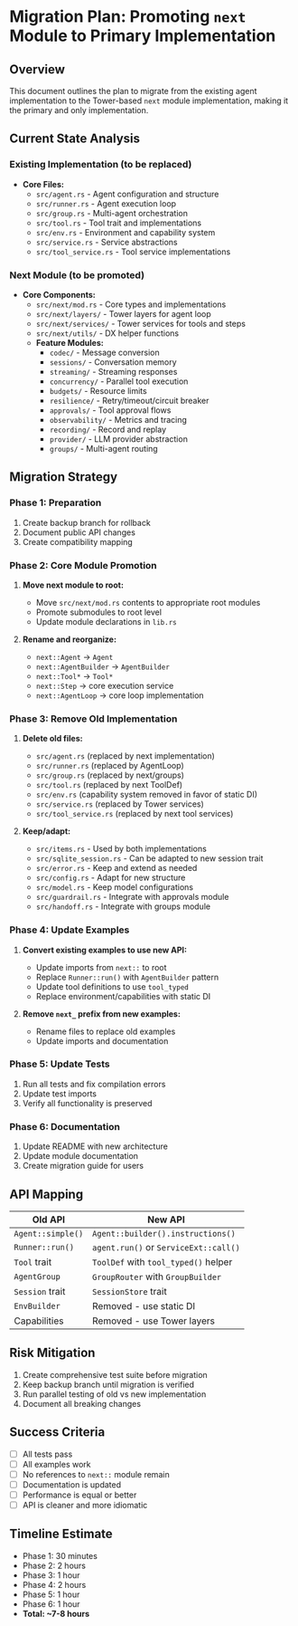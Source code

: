 # Migration Plan: Promoting `next` Module to Primary Implementation

## Overview
This document outlines the plan to migrate from the existing agent implementation to the Tower-based `next` module implementation, making it the primary and only implementation.

## Current State Analysis

### Existing Implementation (to be replaced)
- **Core Files:**
  - `src/agent.rs` - Agent configuration and structure
  - `src/runner.rs` - Agent execution loop
  - `src/group.rs` - Multi-agent orchestration
  - `src/tool.rs` - Tool trait and implementations
  - `src/env.rs` - Environment and capability system
  - `src/service.rs` - Service abstractions
  - `src/tool_service.rs` - Tool service implementations

### Next Module (to be promoted)
- **Core Components:**
  - `src/next/mod.rs` - Core types and implementations
  - `src/next/layers/` - Tower layers for agent loop
  - `src/next/services/` - Tower services for tools and steps
  - `src/next/utils/` - DX helper functions
  - **Feature Modules:**
    - `codec/` - Message conversion
    - `sessions/` - Conversation memory
    - `streaming/` - Streaming responses
    - `concurrency/` - Parallel tool execution
    - `budgets/` - Resource limits
    - `resilience/` - Retry/timeout/circuit breaker
    - `approvals/` - Tool approval flows
    - `observability/` - Metrics and tracing
    - `recording/` - Record and replay
    - `provider/` - LLM provider abstraction
    - `groups/` - Multi-agent routing

## Migration Strategy

### Phase 1: Preparation
1. Create backup branch for rollback
2. Document public API changes
3. Create compatibility mapping

### Phase 2: Core Module Promotion
1. **Move next module to root:**
   - Move `src/next/mod.rs` contents to appropriate root modules
   - Promote submodules to root level
   - Update module declarations in `lib.rs`

2. **Rename and reorganize:**
   - `next::Agent` → `Agent`
   - `next::AgentBuilder` → `AgentBuilder`
   - `next::Tool*` → `Tool*`
   - `next::Step` → core execution service
   - `next::AgentLoop` → core loop implementation

### Phase 3: Remove Old Implementation
1. **Delete old files:**
   - `src/agent.rs` (replaced by next implementation)
   - `src/runner.rs` (replaced by AgentLoop)
   - `src/group.rs` (replaced by next/groups)
   - `src/tool.rs` (replaced by next ToolDef)
   - `src/env.rs` (capability system removed in favor of static DI)
   - `src/service.rs` (replaced by Tower services)
   - `src/tool_service.rs` (replaced by next tool services)

2. **Keep/adapt:**
   - `src/items.rs` - Used by both implementations
   - `src/sqlite_session.rs` - Can be adapted to new session trait
   - `src/error.rs` - Keep and extend as needed
   - `src/config.rs` - Adapt for new structure
   - `src/model.rs` - Keep model configurations
   - `src/guardrail.rs` - Integrate with approvals module
   - `src/handoff.rs` - Integrate with groups module

### Phase 4: Update Examples
1. **Convert existing examples to use new API:**
   - Update imports from `next::` to root
   - Replace `Runner::run()` with `AgentBuilder` pattern
   - Update tool definitions to use `tool_typed`
   - Replace environment/capabilities with static DI

2. **Remove `next_` prefix from new examples:**
   - Rename files to replace old examples
   - Update imports and documentation

### Phase 5: Update Tests
1. Run all tests and fix compilation errors
2. Update test imports
3. Verify all functionality is preserved

### Phase 6: Documentation
1. Update README with new architecture
2. Update module documentation
3. Create migration guide for users

## API Mapping

| Old API | New API |
|---------|---------|
| `Agent::simple()` | `Agent::builder().instructions()` |
| `Runner::run()` | `agent.run()` or `ServiceExt::call()` |
| `Tool` trait | `ToolDef` with `tool_typed()` helper |
| `AgentGroup` | `GroupRouter` with `GroupBuilder` |
| `Session` trait | `SessionStore` trait |
| `EnvBuilder` | Removed - use static DI |
| Capabilities | Removed - use Tower layers |

## Risk Mitigation
1. Create comprehensive test suite before migration
2. Keep backup branch until migration is verified
3. Run parallel testing of old vs new implementation
4. Document all breaking changes

## Success Criteria
- [ ] All tests pass
- [ ] All examples work
- [ ] No references to `next::` module remain
- [ ] Documentation is updated
- [ ] Performance is equal or better
- [ ] API is cleaner and more idiomatic

## Timeline Estimate
- Phase 1: 30 minutes
- Phase 2: 2 hours
- Phase 3: 1 hour
- Phase 4: 2 hours
- Phase 5: 1 hour
- Phase 6: 1 hour
- **Total: ~7-8 hours**
